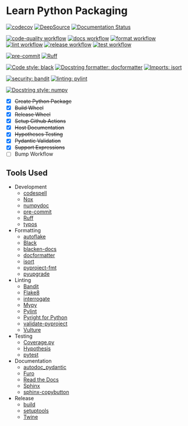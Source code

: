 # Learn Python Packaging

[![codecov][codecov-badge-image]][codecov-badge-url]
[![DeepSource][deepsource-badge-image]][deepsource-badge-url]
[![Documentation Status][read-the-docs-badge-image]][read-the-docs-badge-url]

[![code-quality workflow][code-quality-workflow-badge-image]][code-quality-workflow-badge-url]
[![docs workflow][docs-workflow-badge-image]][docs-workflow-badge-url]
[![format workflow][format-workflow-badge-image]][format-workflow-badge-url]
[![lint workflow][lint-workflow-badge-image]][lint-workflow-badge-url]
[![release workflow][release-workflow-badge-image]][release-workflow-badge-url]
[![test workflow][test-workflow-badge-image]][test-workflow-badge-url]

[![pre-commit][pre-commit-badge-image]][pre-commit-badge-url]
[![Ruff][ruff-badge-image]][ruff-badge-url]

[![Code style: black][black-badge-image]][black-badge-url]
[![Docstring formatter: docformatter][docformatter-badge-image]][docformatter-badge-url]
[![Imports: isort][isort-badge-image]][isort-badge-url]

[![security: bandit][bandit-badge-image]][bandit-badge-url]
[![linting: pylint][pylint-badge-image]][pylint-badge-url]

[![Docstring style: numpy][numpydoc-badge-image]][numpydoc-badge-url]

- [x] ~~Create Python Package~~
- [x] ~~Build Wheel~~
- [x] ~~Release Wheel~~
- [x] ~~Setup Github Actions~~
- [x] ~~Host Documentation~~
- [x] ~~Hypotheses Testing~~
- [x] ~~Pydantic Validation~~
- [x] ~~Support Expressions~~
- [ ] Bump Workflow

## Tools Used

- Development
    - [codespell](https://github.com/codespell-project/codespell)
    - [Nox](https://github.com/wntrblm/nox)
    - [numpydoc](https://numpydoc.readthedocs.io/)
    - [pre-commit](https://github.com/pre-commit/pre-commit)
    - [Ruff](https://github.com/astral-sh/ruff)
    - [typos](https://github.com/crate-ci/typos)
- Formatting
    - [autoflake](https://www.github.com/PyCQA/autoflake)
    - [Black](https://github.com/psf/black)
    - [blacken-docs](https://github.com/adamchainz/blacken-docs)
    - [docformatter](https://github.com/PyCQA/docformatter)
    - [isort](https://pycqa.github.io/isort/)
    - [pyproject-fmt](https://github.com/tox-dev/pyproject-fmt)
    - [pyupgrade](https://github.com/asottile/pyupgrade)
- Linting
    - [Bandit](https://bandit.readthedocs.io/)
    - [Flake8](https://github.com/pycqa/flake8)
    - [interrogate](https://interrogate.readthedocs.io/)
    - [Mypy](http://www.mypy-lang.org/)
    - [Pylint](https://github.com/PyCQA/pylint)
    - [Pyright for Python](https://github.com/RobertCraigie/pyright-python)
    - [validate-pyproject](https://github.com/abravalheri/validate-pyproject/)
    - [Vulture](https://github.com/jendrikseipp/vulture)
- Testing
    - [Coverage.py](https://github.com/nedbat/coveragepy)
    - [Hypothesis](https://hypothesis.works/)
    - [pytest](https://docs.pytest.org/en/latest/)
- Documentation
    - [autodoc_pydantic](https://github.com/mansenfranzen/autodoc_pydantic)
    - [Furo](https://github.com/pradyunsg/furo)
    - [Read the Docs](https://readthedocs.org/)
    - [Sphinx](https://www.sphinx-doc.org/)
    - [sphinx-copybutton](https://github.com/executablebooks/sphinx-copybutton)
- Release
    - [build](https://build.pypa.io/)
    - [setuptools](https://github.com/pypa/setuptools)
    - [Twine](https://twine.readthedocs.io/)

[bandit-badge-image]: https://img.shields.io/badge/security-bandit-yellow.svg
[bandit-badge-url]: https://github.com/PyCQA/bandit

[black-badge-image]: https://img.shields.io/badge/code%20style-black-000000.svg
[black-badge-url]: https://github.com/psf/black

[code-quality-workflow-badge-image]: https://github.com/yarnabrina/learn-python-packaging/actions/workflows/code-quality.yml/badge.svg
[code-quality-workflow-badge-url]: https://github.com/yarnabrina/learn-python-packaging/actions/workflows/code-quality.yml/

[codecov-badge-image]: https://codecov.io/gh/yarnabrina/learn-python-packaging/branch/main/graph/badge.svg?token=BG1ECA7E14
[codecov-badge-url]: https://codecov.io/gh/yarnabrina/learn-python-packaging

[docformatter-badge-image]: https://img.shields.io/badge/%20formatter-docformatter-fedcba.svg
[docformatter-badge-url]: https://github.com/PyCQA/docformatter

[deepsource-badge-image]: https://deepsource.io/gh/yarnabrina/learn-python-packaging.svg/?label=active+issues&token=tfsfTm2RCqlPTgF3dN31q-0e
[deepsource-badge-url]: https://deepsource.io/gh/yarnabrina/learn-python-packaging/?ref=repository-badge

[docs-workflow-badge-image]: https://github.com/yarnabrina/learn-python-packaging/actions/workflows/docs.yml/badge.svg
[docs-workflow-badge-url]: https://github.com/yarnabrina/learn-python-packaging/actions/workflows/docs.yml/

[format-workflow-badge-image]: https://github.com/yarnabrina/learn-python-packaging/actions/workflows/format.yml/badge.svg
[format-workflow-badge-url]: https://github.com/yarnabrina/learn-python-packaging/actions/workflows/format.yml/

[isort-badge-image]: https://img.shields.io/badge/%20imports-isort-%231674b1?style=flat&labelColor=ef8336
[isort-badge-url]: https://pycqa.github.io/isort/

[lint-workflow-badge-image]: https://github.com/yarnabrina/learn-python-packaging/actions/workflows/lint.yml/badge.svg
[lint-workflow-badge-url]: https://github.com/yarnabrina/learn-python-packaging/actions/workflows/lint.yml/

[numpydoc-badge-image]: https://img.shields.io/badge/%20style-numpy-459db9.svg
[numpydoc-badge-url]: https://numpydoc.readthedocs.io/en/latest/format.html

[pre-commit-badge-image]: https://img.shields.io/badge/pre--commit-enabled-brightgreen?logo=pre-commit
[pre-commit-badge-url]: https://github.com/pre-commit/pre-commit

[pylint-badge-image]: https://img.shields.io/badge/linting-pylint-yellowgreen
[pylint-badge-url]: https://github.com/PyCQA/pylint

[read-the-docs-badge-image]: https://readthedocs.org/projects/learn-python-packaging/badge/?version=latest
[read-the-docs-badge-url]: https://learn-python-packaging.readthedocs.io/en/latest/?badge=latest

[release-workflow-badge-image]: https://github.com/yarnabrina/learn-python-packaging/actions/workflows/release.yml/badge.svg
[release-workflow-badge-url]: https://github.com/yarnabrina/learn-python-packaging/actions/workflows/release.yml/

[ruff-badge-image]: https://img.shields.io/endpoint?url=https://raw.githubusercontent.com/astral-sh/ruff/main/assets/badge/v2.json
[ruff-badge-url]: https://github.com/astral-sh/ruff

[test-workflow-badge-image]: https://github.com/yarnabrina/learn-python-packaging/actions/workflows/test.yml/badge.svg
[test-workflow-badge-url]: https://github.com/yarnabrina/learn-python-packaging/actions/workflows/test.yml/
